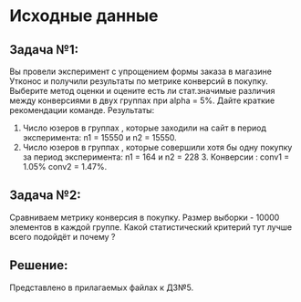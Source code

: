 # Исходные данные

## Задача №1:
Вы провели эксперимент c упрощением формы заказа в магазине Утконос и получили результаты по метрике конверсий в покупку. Выберите метод оценки и оцените есть ли стат.значимые различия между конверсиями в двух группах при alpha = 5%. Дайте краткие рекомендации команде.
Результаты: 
1. Число юзеров в группах , которые заходили на сайт в период эксперимента: n1 = 15550 и n2 = 15550.
2. Число юзеров в группах , которые совершили хотя бы одну покупку за период эксперимента: n1 = 164 и n2 = 228 3. Конверсии : conv1 = 1.05% conv2 = 1.47%.

## Задача №2:
Сравниваем метрику конверсия в покупку. Размер выборки - 10000 элементов в каждой группе. Какой статистический критерий тут лучше всего подойдёт и почему ?

## Решение:
Представлено в прилагаемых файлах к ДЗ№5.